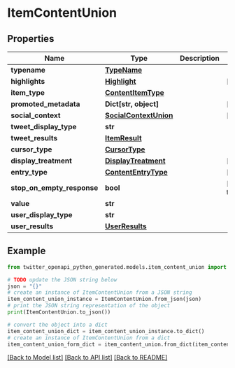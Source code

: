 # ItemContentUnion


## Properties

Name | Type | Description | Notes
------------ | ------------- | ------------- | -------------
**typename** | [**TypeName**](TypeName.md) |  | 
**highlights** | [**Highlight**](Highlight.md) |  | [optional] 
**item_type** | [**ContentItemType**](ContentItemType.md) |  | 
**promoted_metadata** | **Dict[str, object]** |  | [optional] 
**social_context** | [**SocialContextUnion**](SocialContextUnion.md) |  | [optional] 
**tweet_display_type** | **str** |  | 
**tweet_results** | [**ItemResult**](ItemResult.md) |  | 
**cursor_type** | [**CursorType**](CursorType.md) |  | 
**display_treatment** | [**DisplayTreatment**](DisplayTreatment.md) |  | [optional] 
**entry_type** | [**ContentEntryType**](ContentEntryType.md) |  | [optional] 
**stop_on_empty_response** | **bool** |  | [default to False]
**value** | **str** |  | 
**user_display_type** | **str** |  | 
**user_results** | [**UserResults**](UserResults.md) |  | 

## Example

```python
from twitter_openapi_python_generated.models.item_content_union import ItemContentUnion

# TODO update the JSON string below
json = "{}"
# create an instance of ItemContentUnion from a JSON string
item_content_union_instance = ItemContentUnion.from_json(json)
# print the JSON string representation of the object
print(ItemContentUnion.to_json())

# convert the object into a dict
item_content_union_dict = item_content_union_instance.to_dict()
# create an instance of ItemContentUnion from a dict
item_content_union_form_dict = item_content_union.from_dict(item_content_union_dict)
```
[[Back to Model list]](../README.md#documentation-for-models) [[Back to API list]](../README.md#documentation-for-api-endpoints) [[Back to README]](../README.md)


